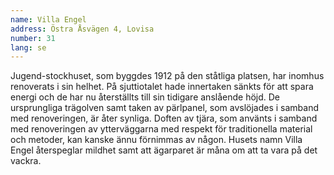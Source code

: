 ```yaml
---
name: Villa Engel
address: Östra Åsvägen 4, Lovisa
number: 31
lang: se
---
```

Jugend-stockhuset, som byggdes 1912 på den ståtliga platsen, har inomhus renoverats i sin helhet. På sjuttiotalet hade innertaken sänkts för att spara energi och de har nu återställts till sin tidigare anslående höjd. De ursprungliga trägolven samt taken av pärlpanel, som avslöjades i samband med renoveringen, är åter synliga. Doften av tjära, som använts i samband med renoveringen av ytterväggarna med respekt för traditionella material och metoder, kan kanske ännu förnimmas av någon. Husets namn Villa Engel återspeglar mildhet samt att ägarparet är måna om att ta vara på det vackra.
